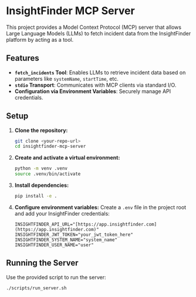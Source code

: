 # InsightFinder MCP Server

This project provides a Model Context Protocol (MCP) server that allows Large Language Models (LLMs) to fetch incident data from the InsightFinder platform by acting as a tool.

## Features

-   **`fetch_incidents` Tool**: Enables LLMs to retrieve incident data based on parameters like `systemName`, `startTime`, etc.
-   **`stdio` Transport**: Communicates with MCP clients via standard I/O.
-   **Configuration via Environment Variables**: Securely manage API credentials.

## Setup

1.  **Clone the repository:**
    ```bash
    git clone <your-repo-url>
    cd insightfinder-mcp-server
    ```

2.  **Create and activate a virtual environment:**
    ```bash
    python -m venv .venv
    source .venv/bin/activate
    ```

3.  **Install dependencies:**
    ```bash
    pip install -e .
    ```

4.  **Configure environment variables:**
    Create a `.env` file in the project root and add your InsightFinder credentials:
    ```
    INSIGHTFINDER_API_URL="[https://app.insightfinder.com](https://app.insightfinder.com)"
    INSIGHTFINDER_JWT_TOKEN="your_jwt_token_here"
    INSIGHTFINDER_SYSTEM_NAME="system_name"
    INSIGHTFINDER_USER_NAME="user"
    ```

## Running the Server

Use the provided script to run the server:

```bash
./scripts/run_server.sh
```